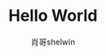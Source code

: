 ---
layout: post
title: "Hello World"
subtitle: ""
author: "肖哥shelwin"
header-img: "img/home-bg.jpg"
header-mask: 0.4
tags:
---